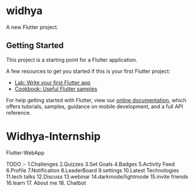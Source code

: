 # widhya

A new Flutter project.

## Getting Started

This project is a starting point for a Flutter application.

A few resources to get you started if this is your first Flutter project:

- [Lab: Write your first Flutter app](https://flutter.dev/docs/get-started/codelab)
- [Cookbook: Useful Flutter samples](https://flutter.dev/docs/cookbook)

For help getting started with Flutter, view our
[online documentation](https://flutter.dev/docs), which offers tutorials,
samples, guidance on mobile development, and a full API reference.


# Widhya-Internship

Flutter-WebApp

TODO :-
1.Challenges
2.Quizzes
3.Set Goals
4.Badges
5.Activity Feed
6.Profile
7.Notification
8.LeaderBoard
9.settings
10.Latest Technologies
11.tech talks
12.Discuss
13.webinar
14.darkmode/lightmode
15.invite friends
16.learn
17. About me
18. Chatbot
